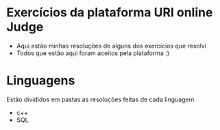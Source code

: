 # Exercícios da plataforma URI online Judge 
- Aqui estão minhas resoluções de alguns dos exercícios que resolvi
- Todos que estão aqui foram aceitos pela plataforma :) 

# Linguagens
Estão divididos em pastas as resoluções feitas de cada linguagem

- c++
- SQL
